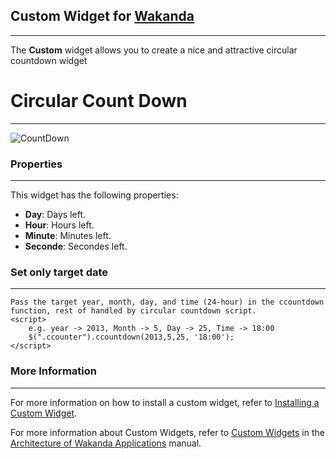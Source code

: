 ## Custom Widget for [Wakanda](http://wakanda.org)
-------
The __Custom__ widget allows you to create a nice and attractive circular countdown widget

# Circular Count Down 
-------
![CountDown](https://raw.github.com/abdouziad1/Circular-CountDown-Widget/master/img/countdown.PNG)

### Properties
-------
This widget has the following properties:

* __Day__:  Days left.
* __Hour__: Hours left.
* __Minute__: Minutes left.
* __Seconde__: Secondes left.

### Set only target date
-------
	Pass the target year, month, day, and time (24-hour) in the ccountdown function, rest of handled by circular countdown script.
    <script>
		e.g. year -> 2013, Month -> 5, Day -> 25, Time -> 18:00
		$(".ccounter").ccountdown(2013,5,25, '18:00');
    </script>

### More Information
-------
For more information on how to install a custom widget, refer to [Installing a Custom Widget](http://doc.wakanda.org/WakandaStudio0/help/Title/en/page3869.html#1027761).


For more information about Custom Widgets, refer to [Custom Widgets](http://doc.wakanda.org/Wakanda0.v5/help/Title/en/page3863.html "Custom Widgets") in the [Architecture of Wakanda Applications](http://doc.wakanda.org/Wakanda0.v5/help/Title/en/page3844.html "Architecture of Wakanda Applications") manual.
